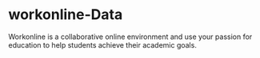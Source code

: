 # workonline-Data
 Workonline is a collaborative online environment and use your passion for education to help students achieve their academic goals.
